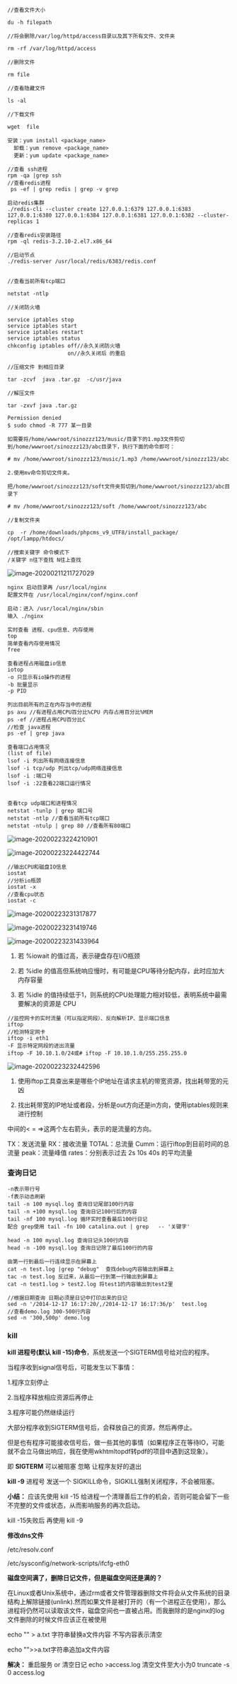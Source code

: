 ```
//查看文件大小

du -h filepath

//将会删除/var/log/httpd/access目录以及其下所有文件、文件夹

rm -rf /var/log/httpd/access

//删除文件

rm file

//查看隐藏文件

ls -al

//下载文件

wget  file

安装：yum install <package_name>
  卸载：yum remove <package_name>
  更新：yum update <package_name>

//查看 ssh进程
rpm -qa |grep ssh
//查看redis进程
 ps -ef | grep redis | grep -v grep

启动redis集群
./redis-cli --cluster create 127.0.0.1:6379 127.0.0.1:6383 127.0.0.1:6380 127.0.0.1:6384 127.0.0.1:6381 127.0.0.1:6382 --cluster-replicas 1
 
//查看redis安装路径
rpm -ql redis-3.2.10-2.el7.x86_64

//启动节点
./redis-server /usr/local/redis/6383/redis.conf


//查看当前所有tcp端口

netstat -ntlp

//关闭防火墙

service iptables stop
service iptables start
service iptables restart
service iptables status
chkconfig iptables off//永久关闭防火墙
				   on//永久关闭后 的重启

//压缩文件 到相应目录

tar -zcvf  java .tar.gz  -c/usr/java

//解压文件

tar -zxvf java .tar.gz

Permission denied
$ sudo chmod -R 777 某一目录

如需要将/home/wwwroot/sinozzz123/music/目录下的1.mp3文件剪切到/home/wwwroot/sinozzz123/abc目录下，执行下面的命令即可：

# mv /home/wwwroot/sinozzz123/music/1.mp3 /home/wwwroot/sinozzz123/abc

2.使用mv命令剪切文件夹。

把/home/wwwroot/sinozzz123/soft文件夹剪切到/home/wwwroot/sinozzz123/abc目录下

# mv /home/wwwroot/sinozzz123/soft /home/wwwroot/sinozzz123/abc

//复制文件夹

cp  -r /home/downloads/phpcms_v9_UTF8/install_package/ /opt/lampp/htdocs/

//搜索关键字 命令模式下
/关键字 n往下查找 N往上查找
```



![image-20200211211727029](C:\Users\15521\AppData\Roaming\Typora\typora-user-images\image-20200211211727029.png)

```
nginx 启动目录再 /usr/local/nginx 
配置文件在 /usr/local/nginx/conf/nginx.conf

启动：进入 /usr/local/nginx/sbin
输入 ./nginx
```

```
实时查看 进程、cpu信息、内存使用
top
简单查看内存使用情况
free

查看进程占用磁盘io信息
iotop 
-o 只显示有io操作的进程
-b 批量显示
-p PID

列出目前所有的正在内存当中的进程
ps axu //有进程占用CPU百分比%CPU 内存占用百分比%MEM
ps -ef //进程占用CPU百分比C
//检查 java进程
ps -ef | grep java

查看端口占用情况
(list of file)
lsof -i 列出所有网络连接信息
lsof -i tcp/udp 列出tcp/udp网络连接信息
lsof -i :端口号 
lsof -i :22查看22端口运行情况


查看tcp udp端口和进程情况
netstat -tunlp | grep 端口号
netstat -ntlp //查看当前所有tcp端口
netstat -ntulp | grep 80 //查看所有80端口
```

![image-20200223224210901](C:\Users\15521\AppData\Roaming\Typora\typora-user-images\image-20200223224210901.png)

![image-20200223224422744](C:\Users\15521\AppData\Roaming\Typora\typora-user-images\image-20200223224422744.png)



```
//输出CPU和磁盘IO信息
iostat
//分析io瓶颈
iostat -x
//查看cpu状态
iostat -c
```

![image-20200223231317877](C:\Users\15521\AppData\Roaming\Typora\typora-user-images\image-20200223231317877.png)

![image-20200223231419746](C:\Users\15521\AppData\Roaming\Typora\typora-user-images\image-20200223231419746.png)

![image-20200223231433964](C:\Users\15521\AppData\Roaming\Typora\typora-user-images\image-20200223231433964.png)

1. 若 %iowait 的值过高，表示硬盘存在I/O瓶颈 

2. 若 %idle 的值高但系统响应慢时，有可能是CPU等待分配内存，此时应加大内存容量 

3. 若 %idle 的值持续低于1，则系统的CPU处理能力相对较低，表明系统中最需要解决的资源是 CPU



```
//监控网卡的实时流量（可以指定网段）、反向解析IP、显示端口信息
iftop
//检测特定网卡
iftop -i eth1
-F 显示特定网段的进出流量
iftop -F 10.10.1.0/24或# iftop -F 10.10.1.0/255.255.255.0
```

![image-20200223232442596](C:\Users\15521\AppData\Roaming\Typora\typora-user-images\image-20200223232442596.png)

1. 使用iftop工具查出来是哪些个IP地址在请求主机的带宽资源，找出耗带宽的元凶

2. 找出耗带宽的IP地址或者段，分析是out方向还是in方向，使用iptables规则来进行控制

中间的< = =>这两个左右箭头，表示的是流量的方向。

TX：发送流量
RX：接收流量
TOTAL：总流量
Cumm：运行iftop到目前时间的总流量
peak：流量峰值
rates：分别表示过去 2s 10s 40s 的平均流量



### 查询日记

```
-n表示带行号
-f表示动态刷新
tail -n 100 mysql.log 查询日记尾部100行内容
tail -n +100 mysql.log 查询日记100行后的内容
tail -nf 100 mysql.log 循环实时查看最后100行日记
配合 grep使用 tail -fn 100 catalina.out | grep   -- '关键字'

head -n 100 mysql.log 查询日记头100行内容
head -n -100 mysql.log 查询日记除了最后100行的内容

由第一行到最后一行连续显示在屏幕上
cat -n test.log |grep "debug"  查找debug内容输出到屏幕上
tac -n test.log 反过来，从最后一行到第一行输出到屏幕上
cat -n test1.log > test2.log 将test1的内容输出到test2里

//根据日期查询 日期必须是日记中打印出来的日记
sed -n '/2014-12-17 16:17:20/,/2014-12-17 16:17:36/p'  test.log
//查看demo.log 300-500行内容
sed -n '300,500p' demo.log
```



### kill

**kill 进程号(默认 kill -15)命令**，系统发送一个SIGTERM信号给对应的程序。

当程序收到signal信号后，可能发生以下事情：

1.程序立刻停止

2.当程序释放相应资源后再停止

3.程序可能仍然继续运行

大部分程序收到SIGTERM信号后，会释放自己的资源，然后再停止。

但是也有程序可能接收信号后，做一些其他的事情（如果程序正在等待IO，可能就不会立马做出响应，我在使用wkhtmltopdf转pdf的项目中遇到这现象）。

即 **SIGTERM** 可以被阻塞 忽略 让程序友好的退出



**kill -9** 进程号 发送一个 SIGKILL命令，SIGKILL强制关闭程序，不会被阻塞。

**小结：** 应该先使用 kill -15 给进程一个清理善后工作的机会，否则可能会留下一些不完整的文件或状态，从而影响服务的再次启动。

kill -15失败后 再使用 kill -9



**修改dns文件**

/etc/resolv.conf

/etc/sysconfig/network-scripts/ifcfg-eth0

**磁盘空间满了，删除日记文件，但是磁盘空间还是满的？**

在Linux或者Unix系统中，通过rm或者文件管理器删除文件将会从文件系统的目录结构上解除链接(unlink).然而如果文件是被打开的（有一个进程正在使用），那么进程将仍然可以读取该文件，磁盘空间也一直被占用。而我删除的是nginx的log文件删除的时候文件应该正在被使用

echo "" > a.txt 字符串替换a文件内容 不写内容表示清空

echo "">>a.txt字符串追加a文件内容

**解决：** 重启服务 or 清空日记  echo >access.log  清空文件至大小为0 truncate -s 0 access.log  